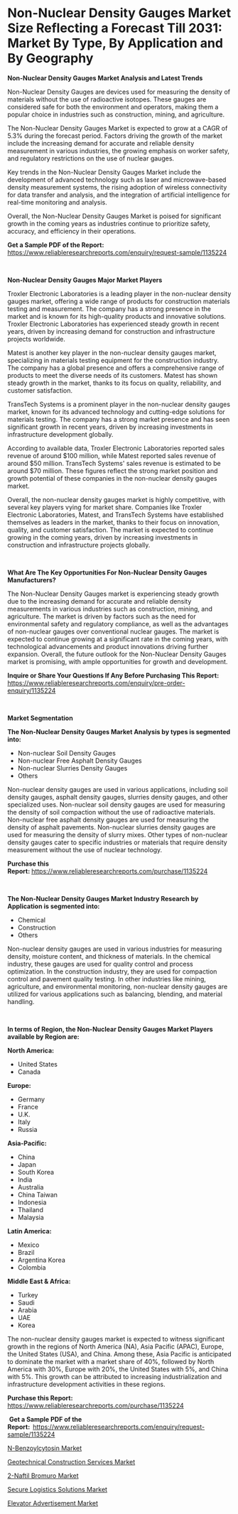 <p><h1>Non-Nuclear Density Gauges Market Size Reflecting a Forecast Till 2031: Market By Type, By Application and By Geography</h1></p><p><strong>Non-Nuclear Density Gauges Market Analysis and Latest Trends</strong></p>
<p><p>Non-Nuclear Density Gauges are devices used for measuring the density of materials without the use of radioactive isotopes. These gauges are considered safe for both the environment and operators, making them a popular choice in industries such as construction, mining, and agriculture.</p><p>The Non-Nuclear Density Gauges Market is expected to grow at a CAGR of 5.3% during the forecast period. Factors driving the growth of the market include the increasing demand for accurate and reliable density measurement in various industries, the growing emphasis on worker safety, and regulatory restrictions on the use of nuclear gauges.</p><p>Key trends in the Non-Nuclear Density Gauges Market include the development of advanced technology such as laser and microwave-based density measurement systems, the rising adoption of wireless connectivity for data transfer and analysis, and the integration of artificial intelligence for real-time monitoring and analysis.</p><p>Overall, the Non-Nuclear Density Gauges Market is poised for significant growth in the coming years as industries continue to prioritize safety, accuracy, and efficiency in their operations.</p></p>
<p><strong>Get a Sample PDF of the Report:&nbsp;</strong> <a href="https://www.reliableresearchreports.com/enquiry/request-sample/1135224">https://www.reliableresearchreports.com/enquiry/request-sample/1135224</a></p>
<p>&nbsp;</p>
<p><strong>Non-Nuclear Density Gauges Major Market Players</strong></p>
<p><p>Troxler Electronic Laboratories is a leading player in the non-nuclear density gauges market, offering a wide range of products for construction materials testing and measurement. The company has a strong presence in the market and is known for its high-quality products and innovative solutions. Troxler Electronic Laboratories has experienced steady growth in recent years, driven by increasing demand for construction and infrastructure projects worldwide.</p><p>Matest is another key player in the non-nuclear density gauges market, specializing in materials testing equipment for the construction industry. The company has a global presence and offers a comprehensive range of products to meet the diverse needs of its customers. Matest has shown steady growth in the market, thanks to its focus on quality, reliability, and customer satisfaction.</p><p>TransTech Systems is a prominent player in the non-nuclear density gauges market, known for its advanced technology and cutting-edge solutions for materials testing. The company has a strong market presence and has seen significant growth in recent years, driven by increasing investments in infrastructure development globally.</p><p>According to available data, Troxler Electronic Laboratories reported sales revenue of around $100 million, while Matest reported sales revenue of around $50 million. TransTech Systems' sales revenue is estimated to be around $70 million. These figures reflect the strong market position and growth potential of these companies in the non-nuclear density gauges market.</p><p>Overall, the non-nuclear density gauges market is highly competitive, with several key players vying for market share. Companies like Troxler Electronic Laboratories, Matest, and TransTech Systems have established themselves as leaders in the market, thanks to their focus on innovation, quality, and customer satisfaction. The market is expected to continue growing in the coming years, driven by increasing investments in construction and infrastructure projects globally.</p></p>
<p>&nbsp;</p>
<p><strong>What Are The Key Opportunities For Non-Nuclear Density Gauges Manufacturers?</strong></p>
<p><p>The Non-Nuclear Density Gauges market is experiencing steady growth due to the increasing demand for accurate and reliable density measurements in various industries such as construction, mining, and agriculture. The market is driven by factors such as the need for environmental safety and regulatory compliance, as well as the advantages of non-nuclear gauges over conventional nuclear gauges. The market is expected to continue growing at a significant rate in the coming years, with technological advancements and product innovations driving further expansion. Overall, the future outlook for the Non-Nuclear Density Gauges market is promising, with ample opportunities for growth and development.</p></p>
<p><strong>Inquire or Share Your Questions If Any Before Purchasing This Report:</strong> <a href="https://www.reliableresearchreports.com/enquiry/pre-order-enquiry/1135224">https://www.reliableresearchreports.com/enquiry/pre-order-enquiry/1135224</a></p>
<p>&nbsp;</p>
<p><strong>Market Segmentation</strong></p>
<p><strong>The Non-Nuclear Density Gauges Market Analysis by types is segmented into:</strong></p>
<p><ul><li>Non-nuclear Soil Density Gauges</li><li>Non-nuclear Free Asphalt Density Gauges</li><li>Non-nuclear Slurries Density Gauges</li><li>Others</li></ul></p>
<p><p>Non-nuclear density gauges are used in various applications, including soil density gauges, asphalt density gauges, slurries density gauges, and other specialized uses. Non-nuclear soil density gauges are used for measuring the density of soil compaction without the use of radioactive materials. Non-nuclear free asphalt density gauges are used for measuring the density of asphalt pavements. Non-nuclear slurries density gauges are used for measuring the density of slurry mixes. Other types of non-nuclear density gauges cater to specific industries or materials that require density measurement without the use of nuclear technology.</p></p>
<p><strong>Purchase this Report:&nbsp;</strong><a href="https://www.reliableresearchreports.com/purchase/1135224">https://www.reliableresearchreports.com/purchase/1135224</a></p>
<p>&nbsp;</p>
<p><strong>The Non-Nuclear Density Gauges Market Industry Research by Application is segmented into:</strong></p>
<p><ul><li>Chemical</li><li>Construction</li><li>Others</li></ul></p>
<p><p>Non-nuclear density gauges are used in various industries for measuring density, moisture content, and thickness of materials. In the chemical industry, these gauges are used for quality control and process optimization. In the construction industry, they are used for compaction control and pavement quality testing. In other industries like mining, agriculture, and environmental monitoring, non-nuclear density gauges are utilized for various applications such as balancing, blending, and material handling.</p></p>
<p>&nbsp;</p>
<p><strong>In terms of Region, the Non-Nuclear Density Gauges Market Players available by Region are:</strong></p>
<p>
    <p> <strong> North America: </strong>
        <ul>
            <li>United States</li>
            <li>Canada</li>
        </ul>
        </p> 
    <p> <strong> Europe: </strong>
        <ul>
            <li>Germany</li>
            <li>France</li>
            <li>U.K.</li>
            <li>Italy</li>
            <li>Russia</li>
        </ul>
        </p> 
    <p> <strong> Asia-Pacific: </strong>
        <ul>
            <li>China</li>
            <li>Japan</li>
            <li>South Korea</li>
            <li>India</li>
            <li>Australia</li>
            <li>China Taiwan</li>
            <li>Indonesia</li>
            <li>Thailand</li>
            <li>Malaysia</li>
        </ul>
        </p> 
    <p> <strong> Latin America: </strong>
        <ul>
            <li>Mexico</li>
            <li>Brazil</li>
            <li>Argentina Korea</li>
            <li>Colombia</li>
        </ul>
        </p> 
    <p> <strong> Middle East & Africa: </strong>
        <ul>
            <li>Turkey</li>
            <li>Saudi</li>
            <li>Arabia</li>
            <li>UAE</li>
            <li>Korea</li>
        </ul>
    </p>
    </p>
<p><p>The non-nuclear density gauges market is expected to witness significant growth in the regions of North America (NA), Asia Pacific (APAC), Europe, the United States (USA), and China. Among these, Asia Pacific is anticipated to dominate the market with a market share of 40%, followed by North America with 30%, Europe with 20%, the United States with 5%, and China with 5%. This growth can be attributed to increasing industrialization and infrastructure development activities in these regions.</p></p>
<p><strong>Purchase this Report: </strong><a href="https://www.reliableresearchreports.com/purchase/1135224">https://www.reliableresearchreports.com/purchase/1135224</a></p>
<p>&nbsp;<strong>Get a Sample PDF of the Report:&nbsp;&nbsp;</strong><a href="https://www.reliableresearchreports.com/enquiry/request-sample/1135224">https://www.reliableresearchreports.com/enquiry/request-sample/1135224</a></p>
<p><strong></strong></p>
<p><p><a href="https://github.com/edytherolanlouisejk1miz0wig/Market-Research-Report-List-1/blob/main/n-benzoylcytosin-market.md">N-Benzoylcytosin Market</a></p><p><a href="https://medium.com/@harrymcgrath965/geotechnical-construction-services-market-outlook-industry-overview-and-forecast-2024-to-2031-f469cefcfba3">Geotechnical Construction Services Market</a></p><p><a href="https://github.com/peachesmcdowel1/Market-Research-Report-List-1/blob/main/2-naftil-bromuro-market.md">2-Naftil Bromuro Market</a></p><p><a href="https://medium.com/@harrymcgrath965/secure-logistics-solutions-market-trends-and-market-analysis-forecasted-for-period-2024-2031-56a88d9991b4">Secure Logistics Solutions Market</a></p><p><a href="https://medium.com/@harrymcgrath965/elevator-advertisement-market-analysis-and-sze-forecasted-for-period-from-2024-to-2031-1e9835aa4d74">Elevator Advertisement Market</a></p></p>
